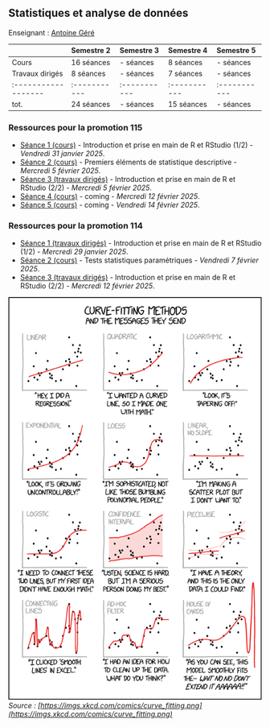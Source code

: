 ## Statistiques et analyse de données 

Enseignant : [Antoine Géré](mailto:a.gere@istom.fr)

|                   | Semestre 2 | Semestre 3 | Semestre 4 | Semestre 5 |
|:------------------|:-----------|:-----------|:-----------|:-----------|
| Cours             | 16 séances | - séances  | 8 séances  | - séances  |
| Travaux dirigés   | 8 séances  | - séances  | 7 séances  | - séances  |
|:------------------|:-----------|:-----------|:-----------|:-----------|
| tot.              | 24 séances | - séances  | 15 séances | - séances  |

### Ressources pour la promotion 115

- [Séance 1 (cours)](./sTa7/tuto_R_RStudio/Book_Last_Version/index.html) - Introduction et prise en main de R et RStudio (1/2) - _Vendredi 31 janvier 2025_.
- [Séance 2 (cours)](./sTa7/stat_descriptive/presentation.html) - Premiers éléments de statistique descriptive - _Mercredi 5 février 2025_.
- [Séance 3 (travaux dirigés)](./sTa7/tuto_R_RStudio/Book_Last_Version/index.html) - Introduction et prise en main de R et RStudio (2/2) - _Mercredi 5 février 2025_.
- [Séance 4 (cours)](./sTa7/stat_coming.md) - coming - _Mercredi 12 février 2025_.
- [Séance 5 (cours)](./sTa7/stat_coming.md) - coming - _Vendredi 14 février 2025_.

### Ressources pour la promotion 114

- [Séance 1 (travaux dirigés)](./sTa7/tuto_R_RStudio/Book_Last_Version/index.html) - Introduction et prise en main de R et RStudio (1/2) - _Mercredi 29 janvier 2025_.
- [Séance 2 (cours)](./sTa7/test_stat/presentation.html) - Tests statistiques paramétriques - _Vendredi 7 février 2025_.
- [Séance 3 (travaux dirigés)](./sTa7/tuto_R_RStudio/Book_Last_Version/index.html) - Introduction et prise en main de R et RStudio (2/2) - _Mercredi 12 février 2025_.


![image](./img/curve_fitting.png)  
_Source : [https://imgs.xkcd.com/comics/curve_fitting.png](https://imgs.xkcd.com/comics/curve_fitting.png)_

